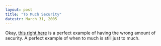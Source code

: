 ```yaml
---
layout: post
title: "To Much Security"
datestr: March 31, 2005
---
```


Okay, <a href="http://news.bbc.co.uk/2/hi/asia-pacific/4396831.stm" title="Malaysian Car Thieves Steal Finger">this right here</a> is a perfect example of having the wrong amount of security.  A perfect example of when to much is still just to much.

